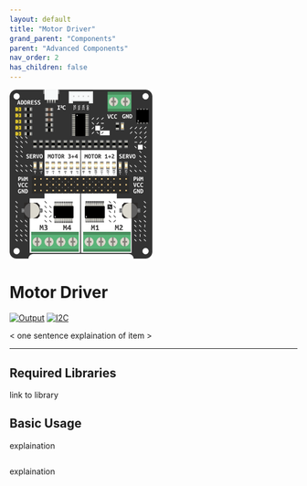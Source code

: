 ```yaml
---
layout: default
title: "Motor Driver"
grand_parent: "Components"
parent: "Advanced Components"
nav_order: 2
has_children: false
---
```



<img src="assets/motor-driver.png" alt="Motor Driver" width="250"/>

# Motor Driver
<a href="../../glossary/glossary"><img src="../../glossary/assets/output.png" alt="Output" width="72"/></a> <a href="../../glossary/glossary"><img src="../../glossary/assets/iic.png" alt="I2C" width="72"/></a>

< one sentence explaination of item >


---

## Required Libraries
link to library

## Basic Usage

explaination
 
```python
```

explaination

```python

```

